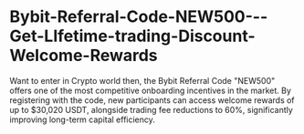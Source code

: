 # Bybit-Referral-Code-NEW500---Get-LIfetime-trading-Discount-Welcome-Rewards
Want to enter in Crypto world then, the Bybit Referral Code "NEW500" offers one of the most competitive onboarding incentives in the market. By registering with the code, new participants can access welcome rewards of up to $30,020 USDT, alongside trading fee reductions to 60%, significantly improving long-term capital efficiency.
